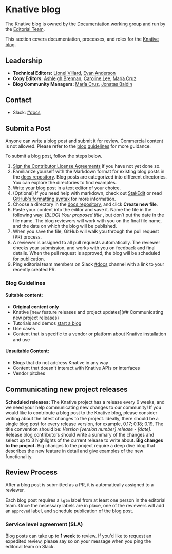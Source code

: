 # Knative blog

The Knative blog is owned by the [Documentation working group](https://knative.dev/community/contributing/working-groups/working-groups/#documentation) and run by the [Editorial Team](#leadership).

This section covers documentation, processes, and roles for the [Knative blog](https://knative.dev/blog/).

## Leadership

- **Technical Editors:** [Lionel Villard](https://github.com/lionelvillard), [Evan Anderson](https://github.com/evankanderson)
- **Copy Editors:** [Ashleigh Brennan](https://github.com/abrennan89), [Caroline Lee](https://github.com/carieshmarie), [María Cruz](https://github.com/macruzbar)
- **Blog Community Managers:**  [María Cruz](https://github.com/macruzbar), [Jonatas Baldin](https://github.com/jonatasbaldin)

## Contact

- Slack: [#docs](https://knative.slack.com/archives/C9CV04DNJ)

## Submit a Post

Anyone can write a blog post and submit it for review. Commercial content is not allowed. Please refer to the [blog guidelines](#blog-guidelines) for more guidance.

To submit a blog post, follow the steps below.

1. [Sign the Contributor License Agreements](https://github.com/knative/community/blob/main/CONTRIBUTING.md#contributor-license-agreements) if you have not yet done so.
1. Familiarize yourself with the Markdown format for existing blog posts in the [docs repository](https://github.com/knative/docs/tree/main/blog). Blog posts are categorized into different directories. You can explore the directories to find examples.
1. Write your blog post in a text editor of your choice.
1. (Optional) If you need help with markdown, check out [StakEdit](https://stackedit.io/app#) or read [GitHub's formatting syntax](https://help.github.com/en/github/writing-on-github/basic-writing-and-formatting-syntax) for more information.
1. Choose a directory in the [docs repository](https://github.com/knative/docs/tree/main/blog), and click **Create new file**.
1. Paste your content into the editor and save it. Name the file in the following way: *[BLOG] Your proposed title* , but don’t put the date in the file name. The blog reviewers will work with you on the final file name, and the date on which the blog will be published.
1. When you save the file, GitHub will walk you through the pull request (PR) process.
1. A reviewer is assigned to all pull requests automatically. The reviewer checks your submission, and works with you on feedback and final details. When the pull request is approved, the blog will be scheduled for publication.
1. Ping editorial team members on Slack [#docs](https://knative.slack.com/archives/C9CV04DNJ) channel with a link to your recently created PR.

### Blog Guidelines

#### Suitable content:
- **Original content only**
- Knative [new feature releases and project updates](## Communicating new project releases)
- Tutorials and demos [start a blog](https://github.com/knative/docs/pull/2511)
- Use cases
- Content that is specific to a vendor or platform about Knative installation and use

#### Unsuitable Content:
- Blogs that do not address Knative in any way
- Content that doesn't interact with Knative APIs or interfaces
- Vendor pitches

## Communicating new project releases
**Scheduled releases:** The Knative project has a release every 6 weeks, and we need your help communicating new changes to our community! If you would like to contribute a blog post to the Knative blog, please consider writing about the latest changes to the project. Ideally, there should be a single blog post for every release version, for example, 0.17; 0.18; 0.19. The title convention should be: *Version [version number] release - [date]*. Release blog contributors should write a summary of the changes and select up to 3 highlights of the current release to write about.
**Big changes to the project.** Big changes to the project require a deep dive blog that describes the new feature in detail and give examples of the new functionality.  

## Review Process

After a blog post is submitted as a PR, it is automatically assigned to a reviewer.

Each blog post requires a `lgtm` label from at least one person in the editorial team. Once the necessary labels are in place, one of the reviewers will add an `approved` label, and schedule publication of the blog post.

### Service level agreement (SLA)

Blog posts can take up to **1 week** to review. If you'd like to request an expedited review, please say so on your message when you ping the editorial team on Slack.
